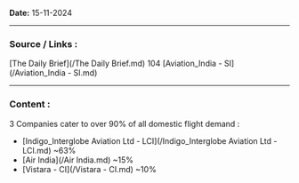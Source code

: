 
**Date:** 15-11-2024

---
### Source / Links : 
[The Daily Brief](/The Daily Brief.md) 104
[Aviation_India - SI](/Aviation_India - SI.md)

---
### Content : 

3 Companies cater to over 90% of all domestic flight demand : 
* [Indigo_Interglobe Aviation Ltd - LCI](/Indigo_Interglobe Aviation Ltd - LCI.md) ~63%
* [Air India](/Air India.md) ~15%
* [Vistara - CI](/Vistara - CI.md) ~10%
